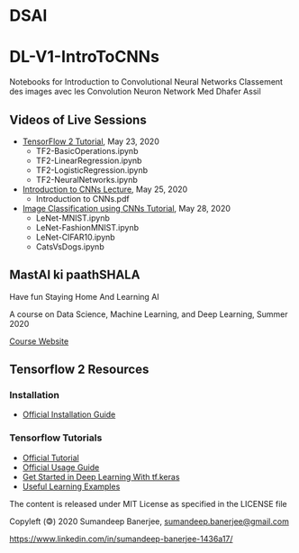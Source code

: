 # DSAI

# DL-V1-IntroToCNNs
Notebooks for Introduction to Convolutional Neural Networks
Classement des images avec les Convolution Neuron Network
Med Dhafer Assil  

## Videos of Live Sessions
* [TensorFlow 2 Tutorial](https://www.youtube.com/watch?v=M5cGJV-cKmE), May 23, 2020
  - TF2-BasicOperations.ipynb
  - TF2-LinearRegression.ipynb
  - TF2-LogisticRegression.ipynb
  - TF2-NeuralNetworks.ipynb
* [Introduction to CNNs Lecture](https://www.youtube.com/watch?v=n0egnMeW4Xk), May 25, 2020
  - Introduction to CNNs.pdf
* [Image Classification using CNNs Tutorial](https://www.youtube.com/watch?v=ucV1TbhoueM), May 28, 2020
  - LeNet-MNIST.ipynb
  - LeNet-FashionMNIST.ipynb
  - LeNet-CIFAR10.ipynb
  - CatsVsDogs.ipynb

## MastAI ki paathSHALA
Have fun Staying Home And Learning AI

A course on Data Science, Machine Learning, and Deep Learning, Summer 2020

[Course Website](https://shala2020.github.io/)

## Tensorflow 2 Resources
### Installation
* [Official Installation Guide](https://www.tensorflow.org/install)

### Tensorflow Tutorials
* [Official Tutorial](https://www.tensorflow.org/tutorials)
* [Official Usage Guide](https://www.tensorflow.org/guide)
* [Get Started in Deep Learning With tf.keras](https://machinelearningmastery.com/tensorflow-tutorial-deep-learning-with-tf-keras/)
* [Useful Learning Examples](https://github.com/aymericdamien/TensorFlow-Examples/tree/master/tensorflow_v2)

The content is released under MIT License as specified in the LICENSE file

Copyleft (&#127279;) 2020 Sumandeep Banerjee, sumandeep.banerjee@gmail.com

https://www.linkedin.com/in/sumandeep-banerjee-1436a17/
